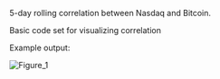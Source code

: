 5-day rolling correlation between Nasdaq and Bitcoin.

Basic code set for visualizing correlation

Example output:

![Figure_1](https://github.com/nikvin8/PortfolioMk1/assets/150920532/de71b0c6-b470-4af1-8b5e-fae8c1e590b4)
